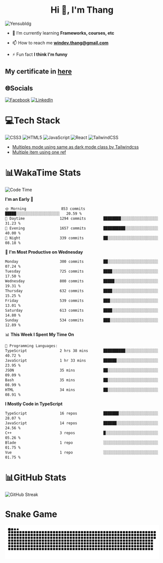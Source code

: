 <h1 align="center">Hi 👋, I'm Thang</h1>

![Yensubldg](https://readme-typing-svg.demolab.com?font=Fira+Code&weight=600&pause=1000&color=F5F5F2&center=true&vCenter=true&width=435&lines=Trying+to+be+a+Software+Engineering)

<!--
![](https://komarev.com/ghpvc/?username=yensubldg&label=Visitors+Count&color=brightgreen) -->

- 🌱 I’m currently learning **Frameworks, courses, etc**

- 📫 How to reach me **<windev.thang@gmail.com>**

- ⚡ Fun fact **I think I'm funny**

## My certificate in [here](./MY_CERTIFICATE.md)

## 🌐Socials

[![Facebook](https://img.shields.io/badge/Facebook-%231877F2.svg?logo=Facebook&logoColor=white)](https://facebook.com/yensubldg) [![LinkedIn](https://img.shields.io/badge/LinkedIn-%230077B5.svg?logo=linkedin&logoColor=white)](https://linkedin.com/in/yensubldg)

# 💻Tech Stack

![CSS3](https://img.shields.io/badge/css3-%231572B6.svg?style=for-the-badge&logo=css3&logoColor=white) ![HTML5](https://img.shields.io/badge/html5-%23E34F26.svg?style=for-the-badge&logo=html5&logoColor=white) ![JavaScript](https://img.shields.io/badge/javascript-%23323330.svg?style=for-the-badge&logo=javascript&logoColor=%23F7DF1E) ![React](https://img.shields.io/badge/react-%2320232a.svg?style=for-the-badge&logo=react&logoColor=%2361DAFB) ![TailwindCSS](https://img.shields.io/badge/tailwindcss-%2338B2AC.svg?style=for-the-badge&logo=tailwind-css&logoColor=white)

<!-- BLOG-POST-LIST:START -->
- [Multiples mode using same as dark mode class by Tailwindcss](https://dev.to/yensubldg/multiples-mode-using-same-as-dark-mode-class-by-tailwindcss-56p4)
- [Multiple item using one ref](https://dev.to/yensubldg/multiple-item-using-one-ref-1288)
<!-- BLOG-POST-LIST:END -->

# 📊WakaTime Stats

<!--START_SECTION:waka-->
![Code Time](http://img.shields.io/badge/Code%20Time-3%2C072%20hrs%2036%20mins-blue)

**I'm an Early 🐤** 

```text
🌞 Morning                853 commits         █████░░░░░░░░░░░░░░░░░░░░   20.59 % 
🌆 Daytime                1294 commits        ████████░░░░░░░░░░░░░░░░░   31.23 % 
🌃 Evening                1657 commits        ██████████░░░░░░░░░░░░░░░   40.00 % 
🌙 Night                  339 commits         ██░░░░░░░░░░░░░░░░░░░░░░░   08.18 % 
```
📅 **I'm Most Productive on Wednesday** 

```text
Monday                   300 commits         ██░░░░░░░░░░░░░░░░░░░░░░░   07.24 % 
Tuesday                  725 commits         ████░░░░░░░░░░░░░░░░░░░░░   17.50 % 
Wednesday                800 commits         █████░░░░░░░░░░░░░░░░░░░░   19.31 % 
Thursday                 632 commits         ████░░░░░░░░░░░░░░░░░░░░░   15.25 % 
Friday                   539 commits         ███░░░░░░░░░░░░░░░░░░░░░░   13.01 % 
Saturday                 613 commits         ████░░░░░░░░░░░░░░░░░░░░░   14.80 % 
Sunday                   534 commits         ███░░░░░░░░░░░░░░░░░░░░░░   12.89 % 
```


📊 **This Week I Spent My Time On** 

```text
💬 Programming Languages: 
TypeScript               2 hrs 38 mins       ██████████░░░░░░░░░░░░░░░   40.72 % 
JavaScript               1 hr 33 mins        ██████░░░░░░░░░░░░░░░░░░░   23.95 % 
JSON                     35 mins             ██░░░░░░░░░░░░░░░░░░░░░░░   09.09 % 
Bash                     35 mins             ██░░░░░░░░░░░░░░░░░░░░░░░   08.99 % 
HTML                     34 mins             ██░░░░░░░░░░░░░░░░░░░░░░░   08.91 % 
```

**I Mostly Code in TypeScript** 

```text
TypeScript               16 repos            ███████░░░░░░░░░░░░░░░░░░   28.07 % 
JavaScript               14 repos            ██████░░░░░░░░░░░░░░░░░░░   24.56 % 
C++                      3 repos             █░░░░░░░░░░░░░░░░░░░░░░░░   05.26 % 
Blade                    1 repo              ░░░░░░░░░░░░░░░░░░░░░░░░░   01.75 % 
Vue                      1 repo              ░░░░░░░░░░░░░░░░░░░░░░░░░   01.75 % 
```




<!--END_SECTION:waka-->

# 📊GitHub Stats

![GitHub Streak](https://streak-stats.demolab.com?user=yensubldg&theme=tokyonight&border_radius=8)

# Snake Game

![Snake eating my contribution graph](./github-contribution-grid-snake.svg)
